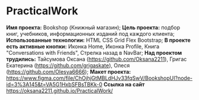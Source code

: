 # PracticalWork

**Имя проекта:** Bookshop (Книжный магазин);
**Цель проекта:** подбор книг, учебников, информационных изданий под каждого клиента;
**Использованные технологии:** HTML CSS Grid Flex Bootstrap;
**В проекте есть активные кнопки:** Иконка Home, Иконка Profile, Книга "Conversations
with Friends", Стрелка назад в NavBar;
**Над проектом трудились:** Тайсумова Оксана (https://github.com/Oksana2211), Григас Екатерина (https://github.com/grigaskate), Олеся (https://github.com/Olesya6666);
**Макет проекта:** https://www.figma.com/file/ChOjhjGtMBLdHJv33fqSwV/BookshopUI?node-id=3%3A145&t=VA5G1HxbSFBsTBKk-0
**Ссылка на сайт** https://oksana2211.github.io/PracticalWork/
